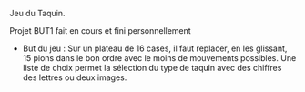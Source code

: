 Jeu du Taquin.

Projet BUT1 fait en cours et fini personnellement 

- But du jeu : Sur un plateau de 16 cases, il faut replacer, en les glissant, 
15 pions dans le bon ordre avec le moins de mouvements possibles. 
Une liste de choix permet la sélection du type de taquin avec des chiffres des lettres ou deux images.
